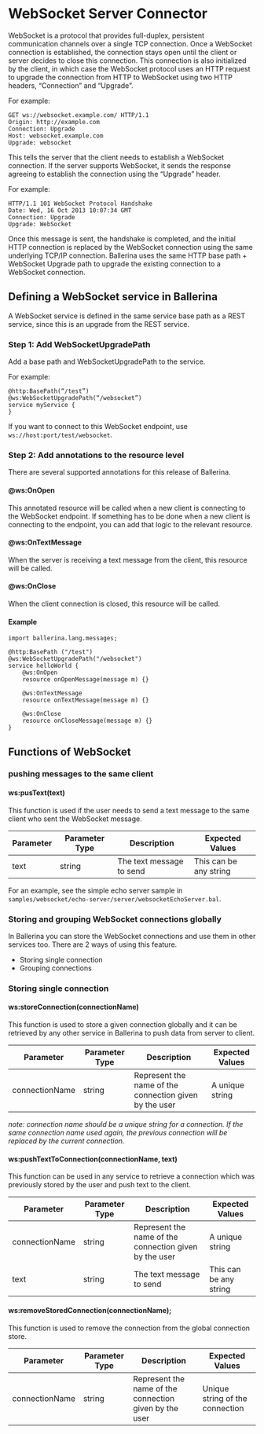 # WebSocket Server Connector

WebSocket is a protocol that provides full-duplex, persistent communication channels over a single TCP connection. Once a WebSocket connection is established, the connection stays open until the client or server decides to close this connection. This connection is also initialized by the client, in which case the WebSocket protocol uses an HTTP request to upgrade the connection from HTTP to WebSocket using two HTTP headers, “Connection” and “Upgrade”.

For example:

```
GET ws://websocket.example.com/ HTTP/1.1
Origin: http://example.com
Connection: Upgrade
Host: websocket.example.com
Upgrade: websocket
```

This tells the server that the client needs to establish a WebSocket connection. If the server supports WebSocket, it sends the response agreeing to establish the connection using the “Upgrade” header.

For example:

```
HTTP/1.1 101 WebSocket Protocol Handshake
Date: Wed, 16 Oct 2013 10:07:34 GMT
Connection: Upgrade
Upgrade: WebSocket
```

Once this message is sent, the handshake is completed, and the initial HTTP connection is replaced by the WebSocket connection using the same underlying TCP/IP connection. Ballerina uses the same HTTP base path + WebSocket Upgrade path to upgrade the existing connection to a WebSocket 
connection. 

## Defining a WebSocket service in Ballerina
A WebSocket service is defined in the same service base path as a REST service, since this is an upgrade from the REST service.

### Step 1: Add WebSocketUpgradePath
Add a base path and WebSocketUpgradePath to the service.

For example:

```
@http:BasePath(“/test”)
@ws:WebSocketUpgradePath(“/websocket”)
service myService {
}
```
If you want to connect to this WebSocket endpoint, use `ws://host:port/test/websocket`. 

### Step 2: Add annotations to the resource level
There are several supported annotations for this release of Ballerina. 

#### @ws:OnOpen
This annotated resource will be called when a new client is connecting to the WebSocket endpoint. If something has to be done when a new client is connecting to the endpoint, you can add that logic to the relevant resource.

#### @ws:OnTextMessage
When the server is receiving a text message from the client, this resource will be called.

#### @ws:OnClose
When the client connection is closed, this resource will be called. 

#### Example

```
import ballerina.lang.messages;

@http:BasePath ("/test")
@ws:WebSocketUpgradePath("/websocket")
service helloWorld {
    @ws:OnOpen
    resource onOpenMessage(message m) {}

    @ws:OnTextMessage
    resource onTextMessage(message m) {}

    @ws:OnClose
    resource onCloseMessage(message m) {}
}
```

## Functions of WebSocket

### pushing messages to the same client
#### ws:pusText(text)
This function is used if the user needs to send a text message to the same client who sent the WebSocket message.

|Parameter|Parameter Type|Description|Expected Values|
|---------|--------------|-----------|---------------|
|text|string|The text message to send|This can be any string|

For an example, see the simple echo server sample in `samples/websocket/echo-server/server/websocketEchoServer.bal`.

### Storing and grouping WebSocket connections globally
In Ballerina you can store the WebSocket connections and use them in other services too.
There are 2 ways of using this feature.
- Storing single connection
- Grouping connections

### Storing single connection
#### ws:storeConnection(connectionName)
This function is used to store a given connection globally and it can be
retrieved by any other service in Ballerina to push data from server to 
client.

|Parameter|Parameter Type|Description|Expected Values|
|---------|--------------|-----------|---------------|
|connectionName|string|Represent the name of the connection given by the user|A unique string|

_note: connection name should be a unique string for a connection. 
If the same connection name used again, the previous connection will be 
replaced by the current connection._

#### ws:pushTextToConnection(connectionName, text)
This function can be used in any service to retrieve a connection which 
was previously stored by the user and push text to the client.

|Parameter|Parameter Type|Description|Expected Values|
|---------|--------------|-----------|---------------|
|connectionName|string|Represent the name of the connection given by the user|A unique string|
|text|string|The text message to send|This can be any string|

#### ws:removeStoredConnection(connectionName);
This function is used to remove the connection from the global connection 
store.

|Parameter|Parameter Type|Description|Expected Values|
|---------|--------------|-----------|---------------|
|connectionName|string|Represent the name of the connection given by the user|Unique string of the connection|